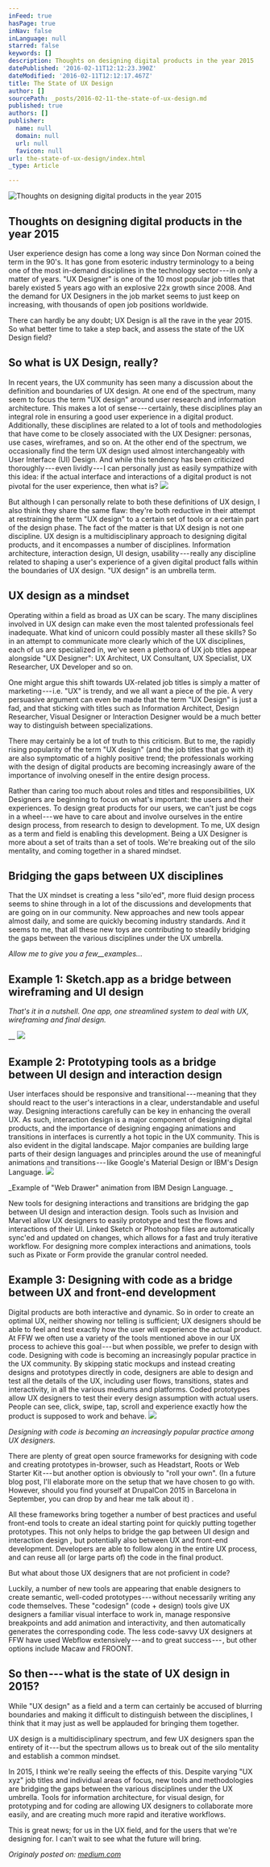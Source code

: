 ```yaml
---
inFeed: true
hasPage: true
inNav: false
inLanguage: null
starred: false
keywords: []
description: Thoughts on designing digital products in the year 2015
datePublished: '2016-02-11T12:12:23.390Z'
dateModified: '2016-02-11T12:12:17.467Z'
title: The State of UX Design
author: []
sourcePath: _posts/2016-02-11-the-state-of-ux-design.md
published: true
authors: []
publisher:
  name: null
  domain: null
  url: null
  favicon: null
url: the-state-of-ux-design/index.html
_type: Article

---
```

![Thoughts on designing digital products in the year 2015](https://s3-us-west-2.amazonaws.com/the-grid-img/p/9b458d4979deebe3cc22a329eef921d8c185e631.jpg)

## Thoughts on designing digital products in the year 2015

User experience design has come a long way since Don Norman coined the term in the 90's. It has gone from esoteric industry terminology to a being one of the most in-demand disciplines in the technology sector --- in only a matter of years. "UX Designer" is one of the 10 most popular job titles that barely existed 5 years ago with an explosive 22x growth since 2008\. And the demand for UX Designers in the job market seems to just keep on increasing, with thousands of open job positions worldwide. 

There can hardly be any doubt; UX Design is all the rave in the year 2015\. So what better time to take a step back, and assess the state of the UX Design field?

## So what is UX Design, really? 

In recent years, the UX community has seen many a discussion about the definition and boundaries of UX design. At one end of the spectrum, many seem to focus the term "UX design" around user research and information architecture. This makes a lot of sense --- certainly, these disciplines play an integral role in ensuring a good user experience in a digital product. Additionally, these disciplines are related to a lot of tools and methodologies that have come to be closely associated with the UX Designer: personas, use cases, wireframes, and so on. At the other end of the spectrum, we occasionally find the term UX design used almost interchangeably with User Interface (UI) Design. And while this tendency has been criticized thoroughly --- even lividly --- I can personally just as easily sympathize with this idea: if the actual interface and interactions of a digital product is not pivotal for the user experience, then what is?
![](https://the-grid-user-content.s3-us-west-2.amazonaws.com/e8e641a3-6f5b-4feb-b866-fd0c752c74ba.png)

But although I can personally relate to both these definitions of UX design, I also think they share the same flaw: they're both reductive in their attempt at restraining the term "UX design" to a certain set of tools or a certain part of the design phase. The fact of the matter is that UX design is not one discipline. UX design is a multidisciplinary approach to designing digital products, and it encompasses a number of disciplines. Information architecture, interaction design, UI design, usability --- really any discipline related to shaping a user's experience of a given digital product falls within the boundaries of UX design. "UX design" is an umbrella term.

## UX design as a mindset

Operating within a field as broad as UX can be scary. The many disciplines involved in UX design can make even the most talented professionals feel inadequate. What kind of unicorn could possibly master all these skills? So in an attempt to communicate more clearly which of the UX disciplines, each of us are specialized in, we've seen a plethora of UX job titles appear alongside "UX Designer": UX Architect, UX Consultant, UX Specialist, UX Researcher, UX Developer and so on.

One might argue this shift towards UX-related job titles is simply a matter of marketing --- i.e. "UX" is trendy, and we all want a piece of the pie. A very persuasive argument can even be made that the term "UX Design" is just a fad, and that sticking with titles such as Information Architect, Design Researcher, Visual Designer or Interaction Designer would be a much better way to distinguish between specializations. 

There may certainly be a lot of truth to this criticism. But to me, the rapidly rising popularity of the term "UX design" (and the job titles that go with it) are also symptomatic of a highly positive trend; the professionals working with the design of digital products are becoming increasingly aware of the importance of involving oneself in the entire design process.

Rather than caring too much about roles and titles and responsibilities, UX Designers are beginning to focus on what's important: the users and their experiences. To design great products for our users, we can't just be cogs in a wheel --- we have to care about and involve ourselves in the entire design process, from research to design to development. To me, UX design as a term and field is enabling this development. Being a UX Designer is more about a set of traits than a set of tools. We're breaking out of the silo mentality, and coming together in a shared mindset.

## Bridging the gaps between UX disciplines 

That the UX mindset is creating a less "silo'ed", more fluid design process seems to shine through in a lot of the discussions and developments that are going on in our community. New approaches and new tools appear almost daily, and some are quickly becoming industry standards. And it seems to me, that all these new toys are contributing to steadily bridging the gaps between the various disciplines under the UX umbrella.

_Allow me to give you a few__examples.._. 

## Example 1: Sketch.app as a bridge between wireframing and UI design 

_That's it in a nutshell. One app, one streamlined system to deal with UX, wireframing and final design._

__
![](https://the-grid-user-content.s3-us-west-2.amazonaws.com/3330d9af-1c61-4086-9b68-795c1deafed1.jpg)

## Example 2: Prototyping tools as a bridge between UI design and interaction design 

User interfaces should be responsive and transitional --- meaning that they should react to the user's interactions in a clear, understandable and useful way. Designing interactions carefully can be key in enhancing the overall UX. As such, interaction design is a major component of designing digital products, and the importance of designing engaging animations and transitions in interfaces is currently a hot topic in the UX community. This is also evident in the digital landscape. Major companies are building large parts of their design languages and principles around the use of meaningful animations and transitions --- like Google's Material Design or IBM's Design Language.
![](https://the-grid-user-content.s3-us-west-2.amazonaws.com/66555647-938b-494b-a1a6-aebd97bf5b60.gif)

_Example of "Web Drawer" animation from IBM Design Language. _

New tools for designing interactions and transitions are bridging the gap between UI design and interaction design. Tools such as Invision and Marvel allow UX designers to easily prototype and test the flows and interactions of their UI. Linked Sketch or Photoshop files are automatically sync'ed and updated on changes, which allows for a fast and truly iterative workflow. For designing more complex interactions and animations, tools such as Pixate or Form provide the granular control needed.

## Example 3: Designing with code as a bridge between UX and front-end development

Digital products are both interactive and dynamic. So in order to create an optimal UX, neither showing nor telling is sufficient; UX designers should be able to feel and test exactly how the user will experience the actual product. At FFW we often use a variety of the tools mentioned above in our UX process to achieve this goal --- but when possible, we prefer to design with code. Designing with code is becoming an increasingly popular practice in the UX community. By skipping static mockups and instead creating designs and prototypes directly in code, designers are able to design and test all the details of the UX, including user flows, transitions, states and interactivity, in all the various mediums and platforms. Coded prototypes allow UX designers to test their every design assumption with actual users. People can see, click, swipe, tap, scroll and experience exactly how the product is supposed to work and behave.
![](https://the-grid-user-content.s3-us-west-2.amazonaws.com/923fa1c4-505c-41b4-8b8c-b9b05039bf8b.png)

_Designing with code is becoming an increasingly popular practice among UX designers._

There are plenty of great open source frameworks for designing with code and creating prototypes in-browser, such as Headstart, Roots or Web Starter Kit --- but another option is obviously to "roll your own". (In a future blog post, I'll elaborate more on the setup that we have chosen to go with. However, should you find yourself at DrupalCon 2015 in Barcelona in September, you can drop by and hear me talk about it) .

All these frameworks bring together a number of best practices and useful front-end tools to create an ideal starting point for quickly putting together prototypes. This not only helps to bridge the gap between UI design and interaction design , but potentially also between UX and front-end development. Developers are able to follow along in the entire UX process, and can reuse all (or large parts of) the code in the final product. 

But what about those UX designers that are not proficient in code? 

Luckily, a number of new tools are appearing that enable designers to create semantic, well-coded prototypes --- without necessarily writing any code themselves. These "codesign" (code + design) tools give UX designers a familiar visual interface to work in, manage responsive breakpoints and add animation and interactivity, and then automatically generates the corresponding code. The less code-savvy UX designers at FFW have used Webflow extensively --- and to great success --- , but other options include Macaw and FROONT.

## So then --- what is the state of UX design in 2015?

While "UX design" as a field and a term can certainly be accused of blurring boundaries and making it difficult to distinguish between the disciplines, I think that it may just as well be applauded for bringing them together.

UX design is a multidisciplinary spectrum, and few UX designers span the entirety of it --- but the spectrum allows us to break out of the silo mentality and establish a common mindset.

In 2015, I think we're really seeing the effects of this. Despite varying "UX xyz" job titles and individual areas of focus, new tools and methodologies are bridging the gaps between the various disciplines under the UX umbrella. Tools for information architecture, for visual design, for prototyping and for coding are allowing UX designers to collaborate more easily, and are creating much more rapid and iterative workflows.

This is great news; for us in the UX field, and for the users that we're designing for. I can't wait to see what the future will bring.

_Originaly posted on: [medium.com][0]_

[0]: https://medium.com/